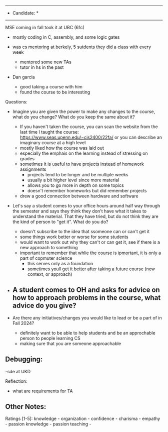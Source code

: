 ***************************
* Candidate:  *
***************************

MSE coming in fall
took it at UBC (61c)
- mostly coding in C, assembly, and some logic gates
- was cs mentoring at berkely, 5 sutdents they did a class with every week
  - mentored some new TAs
  - tutor in hs in the past

- Dan garcia
  - good taking a course with him
  - found the course to be interesting

Questions:
- Imagine you are given the power to make any changes to the course, what do you change? What do you keep the same about it?
  - If you haven't taken the course, you can scan the website from the last time I taught the course: https://www.seas.upenn.edu/~cis2400/22fa/ or you can describe an imaginary course at a high level
  - mostly liked how the course was laid out
  - especially the emphais on the learning instead of stressing on grades
  - sometimes it is useful to have projects instead of homework assignments
    - projects tend to be longer and be multiple weeks
    - usually a bit higher level since more material
    - allows you to go more in depth on some topics
    - doesn't remember homeworks but did remember projects
  - drew a good connection between hardware and software

- Let's say a student comes to your office hours around half way through the semester and says they think they don't have what it takes to understand the material. That they have tried, but do not think they are the kind of person to "get it". What do you do?
  - doesn't subscribe to the idea that ssomeone can or can't get it
  - some things work better or worse for some students
  - would want to work out why they can't or can get it, see if there is a new approach to something
  - important to remember that whlie the course is ipmortant, it is only a part of copmuter science
    - this serves only as a foundation
    - sometimes youll get it better after taking a future course (new context, or approach)

- A student comes to OH and asks for advice on how to approach problems in the course, what advice do you give?
  -

- Are there any initiatives/changes you would like to lead or be a part of in Fall 2024?
  - definitely want to be able to help students and be an approchable person to people learning CS
  - making sure that you are someone approachable

Debugging:
- 



-sde at UKD

Reflection:
- what are requirements for TA 



Other Notes:
- 


Ratings [1-5]:
knowledge         - 
organization      - 
confidence        - 
charisma          - 
empathy           - 
passion knowledge -
passion teaching  - 
